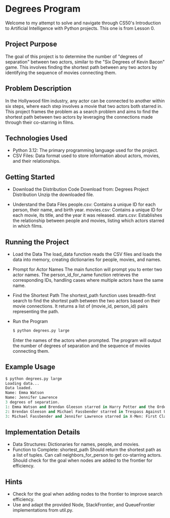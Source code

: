 # Degrees Program
Welcome to my attempt to solve and navigate through CS50's Introduction to Artificial Intelligence with Python projects. This one is from Lesson 0.

## Project Purpose
The goal of this project is to determine the number of "degrees of separation" between two actors, similar to the "Six Degrees of Kevin Bacon" game. This involves finding the shortest path between any two actors by identifying the sequence of movies connecting them.

## Problem Description
In the Hollywood film industry, any actor can be connected to another within six steps, where each step involves a movie that two actors both starred in. This project frames the problem as a search problem and aims to find the shortest path between two actors by leveraging the connections made through their co-starring in films.

## Technologies Used
- Python 3.12: The primary programming language used for the project.
- CSV Files: Data format used to store information about actors, movies, and their relationships.

## Getting Started
- Download the Distribution Code
    Download from: Degrees Project Distribution
    Unzip the downloaded file.

- Understand the Data Files
    people.csv: Contains a unique ID for each person, their name, and birth year.
    movies.csv: Contains a unique ID for each movie, its title, and the year it was released.
    stars.csv: Establishes the relationship between people and movies, listing which actors starred in which films.

## Running the Project

- Load the Data
    The load_data function reads the CSV files and loads the data into memory, creating dictionaries for people, movies, and names.

- Prompt for Actor Names
    The main function will prompt you to enter two actor names. The person_id_for_name function retrieves the corresponding IDs, handling cases where multiple actors have the same name.

- Find the Shortest Path
    The shortest_path function uses breadth-first search to find the shortest path between the two actors based on their movie connections. It returns a list of (movie_id, person_id) pairs representing the path.

- Run the Program
    ```python
    $ python degrees.py large
    ```
    Enter the names of the actors when prompted. The program will output the number of degrees of separation and the sequence of movies connecting them.
  
## Example Usage

```python
$ python degrees.py large
Loading data...
Data loaded.
Name: Emma Watson
Name: Jennifer Lawrence
3 degrees of separation.
1: Emma Watson and Brendan Gleeson starred in Harry Potter and the Order of the Phoenix
2: Brendan Gleeson and Michael Fassbender starred in Trespass Against Us
3: Michael Fassbender and Jennifer Lawrence starred in X-Men: First Class
```

## Implementation Details
- Data Structures: Dictionaries for names, people, and movies.
- Function to Complete: shortest_path
    Should return the shortest path as a list of tuples.
    Can call neighbors_for_person to get co-starring actors.
    Should check for the goal when nodes are added to the frontier for efficiency.

## Hints
- Check for the goal when adding nodes to the frontier to improve search efficiency.
- Use and adapt the provided Node, StackFrontier, and QueueFrontier implementations from util.py.
